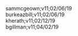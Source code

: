 sammcgeown;v11;02/06/19<br/>
burkeazbill;v11;02/06/19<br/>
kherath;v11;02/12/19<br/>
bgillman;v11;04/02/19<br/>
